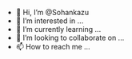 - 👋 Hi, I’m @Sohankazu
- 👀 I’m interested in ...
- 🌱 I’m currently learning ...
- 💞️ I’m looking to collaborate on ...
- 📫 How to reach me ...

<!---
Sohankazu/Sohankazu is a ✨ special ✨ repository because its `README.md` (this file) appears on your GitHub profile.
You can click the Preview link to take a look at your changes.
--->
